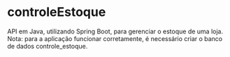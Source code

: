 # controleEstoque
API em Java, utilizando Spring Boot, para gerenciar o estoque de uma loja.
Nota: para a aplicação funcionar corretamente, é necessário criar o banco de dados controle_estoque.